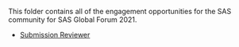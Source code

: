 This folder contains all of the engagement opportunities for the SAS community for SAS Global Forum 2021.

* <a href="SUBMISSION REVIEWER.pdf">Submission Reviewer</a>